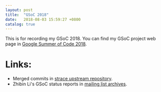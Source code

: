 ```yaml
---
layout: post
title:  "GSoC 2018"
date:   2018-08-03 15:59:27 +0800
catalog: true
---
```

This is for recording my GSoC 2018. You can find my GSoC project web page in [Google Summer of Code 2018][GSoC-2018].

# Links:
* Merged commits in [strace upstream repository][merged-commits].
* Zhibin Li's GSoC status reports in [mailing list archives](/status-reports).

[GSoC-2018]: https://summerofcode.withgoogle.com/projects/#5131155389546496
[merged-commits]: https://github.com/strace/strace/commits?author=haoyouab&since=2018-05-01&until=2018-08-31
